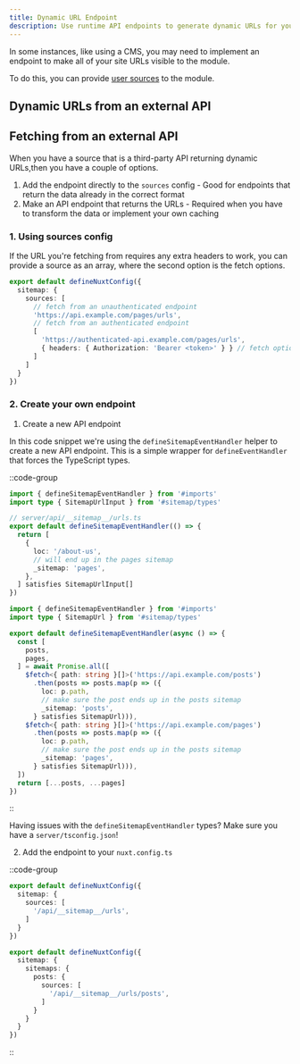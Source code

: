 ```yaml
---
title: Dynamic URL Endpoint
description: Use runtime API endpoints to generate dynamic URLs for your sitemap.
---
```


In some instances, like using a CMS, you may need to implement an endpoint to make
all of your site URLs visible to the module.

To do this, you can provide [user sources](/docs/sitemap/getting-started/data-sources) to the module.

## Dynamic URLs from an external API

## Fetching from an external API

When you have a source that is a third-party API returning dynamic URLs,then you have a couple of options.

1. Add the endpoint directly to the `sources` config - Good for endpoints that return the data already in the correct format
2. Make an API endpoint that returns the URLs - Required when you have to transform the data or implement your own caching

### 1. Using sources config

If the URL you're fetching from requires any extra headers to work, you can provide a source as an array, where the second
option is the fetch options.

```ts [nuxt.config.ts]
export default defineNuxtConfig({
  sitemap: {
    sources: [
      // fetch from an unauthenticated endpoint
      'https://api.example.com/pages/urls',
      // fetch from an authenticated endpoint
      [
        'https://authenticated-api.example.com/pages/urls',
        { headers: { Authorization: 'Bearer <token>' } } // fetch options
      ]
    ]
  }
})
```

### 2. Create your own endpoint

1. Create a new API endpoint

In this code snippet we're using the `defineSitemapEventHandler` helper to create a new API endpoint.
This is a simple wrapper for `defineEventHandler` that forces the TypeScript types.

::code-group

```ts [Simple]
import { defineSitemapEventHandler } from '#imports'
import type { SitemapUrlInput } from '#sitemap/types'

// server/api/__sitemap__/urls.ts
export default defineSitemapEventHandler(() => {
  return [
    {
      loc: '/about-us',
      // will end up in the pages sitemap
      _sitemap: 'pages',
    },
  ] satisfies SitemapUrlInput[]
})
```

```ts [Multiple Sitemaps]
import { defineSitemapEventHandler } from '#imports'
import type { SitemapUrl } from '#sitemap/types'

export default defineSitemapEventHandler(async () => {
  const [
    posts,
    pages,
  ] = await Promise.all([
    $fetch<{ path: string }[]>('https://api.example.com/posts')
      .then(posts => posts.map(p => ({
        loc: p.path,
        // make sure the post ends up in the posts sitemap
        _sitemap: 'posts',
      } satisfies SitemapUrl))),
    $fetch<{ path: string }[]>('https://api.example.com/pages')
      .then(posts => posts.map(p => ({
        loc: p.path,
        // make sure the post ends up in the posts sitemap
        _sitemap: 'pages',
      } satisfies SitemapUrl))),
  ])
  return [...posts, ...pages]
})
```

::

Having issues with the `defineSitemapEventHandler` types? Make sure you have a `server/tsconfig.json`!

2. Add the endpoint to your `nuxt.config.ts`

::code-group

```ts [Single Sitemap Sources]
export default defineNuxtConfig({
  sitemap: {
    sources: [
      '/api/__sitemap__/urls',
    ]
  }
})
```

```ts [Multi Sitemap Sources]
export default defineNuxtConfig({
  sitemap: {
    sitemaps: {
      posts: {
        sources: [
          '/api/__sitemap__/urls/posts',
        ]
      }
    }
  }
})
```

::

